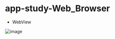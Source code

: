 # app-study-Web_Browser

* WebView

![image](https://user-images.githubusercontent.com/79093830/149884391-a7adea0e-38b8-4f90-945f-0711ca02e042.png)

